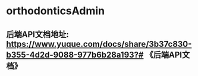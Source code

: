# orthodonticsAdmin
## 后端API文档地址: https://www.yuque.com/docs/share/3b37c830-b355-4d2d-9088-977b6b28a193?# 《后端API文档》
